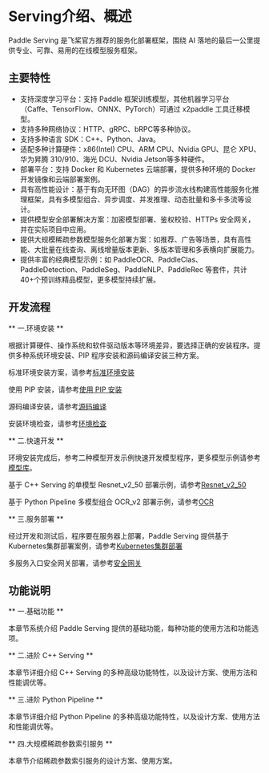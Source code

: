 # Serving介绍、概述

Paddle Serving 是飞桨官方推荐的服务化部署框架，围绕 AI 落地的最后一公里提供专业、可靠、易用的在线模型服务框架。

## 主要特性
- 支持深度学习平台：支持 Paddle 框架训练模型，其他机器学习平台（Caffe、TensorFlow、ONNX、PyTorch）可通过 x2paddle 工具迁移模型。
- 支持多种网络协议：HTTP、gRPC、bRPC等多种协议。
- 支持多种语言 SDK：C++、Python、Java。
- 适配多种计算硬件：x86(Intel) CPU、ARM CPU、Nvidia GPU、昆仑 XPU、华为昇腾 310/910、海光 DCU、Nvidia Jetson等多种硬件。
- 部署平台：支持 Docker 和 Kubernetes 云端部署，提供多种环境的 Docker 开发镜像和云端部署案例。
- 具有高性能设计：基于有向无环图（DAG）的异步流水线构建高性能服务化推理框架，具有多模型组合、异步调度、并发推理、动态批量和多卡多流等设计。
- 提供模型安全部署解决方案：加密模型部署、鉴权校验、HTTPs 安全网关，并在实际项目中应用。
- 提供大规模稀疏参数模型服务化部署方案：如推荐、广告等场景，具有高性能、大批量在线查询、离线增量版本更新、多版本管理和多表横向扩展能力。
- 提供丰富的经典模型示例：如 PaddleOCR、PaddleClas、PaddleDetection、PaddleSeg、PaddleNLP、PaddleRec 等套件，共计40+个预训练精品模型，更多模型持续扩展。

## 开发流程

** 一.环境安装 **

根据计算硬件、操作系统和软件驱动版本等环境差异，要选择正确的安装程序。提供多种系统环境安装、PIP 程序安装和源码编译安装三种方案。

标准环境安装方案，请参考[标准环境安装]()

使用 PIP 安装，请参考[使用 PIP 安装]()

源码编译安装，请参考[源码编译]()

安装环境检查，请参考[环境检查]()

** 二.快速开发 **

环境安装完成后，参考二种模型开发示例快速开发模型程序，更多模型示例请参考[模型库]()。

基于 C++ Serving 的单模型 Resnet_v2_50 部署示例，请参考[Resnet_v2_50]()

基于 Python Pipeline 多模型组合 OCR_v2 部署示例，请参考[OCR]()

** 三.服务部署 **

经过开发和测试后，程序要在服务器上部署，Paddle Serving 提供基于Kubernetes集群部署案例，请参考[Kubernetes集群部署]()

多服务入口安全网关部署，请参考[安全网关]()


## 功能说明

** 一.基础功能 **

本章节系统介绍 Paddle Serving 提供的基础功能，每种功能的使用方法和功能选项。

** 二.进阶 C++ Serving **

本章节详细介绍 C++ Serving 的多种高级功能特性，以及设计方案、使用方法和性能调优等。

** 三.进阶 Python Pipeline **

本章节详细介绍 Python Pipeline 的多种高级功能特性，以及设计方案、使用方法和性能调优等。

** 四.大规模稀疏参数索引服务 **

本章节介绍稀疏参数索引服务的设计方案、使用方案。

